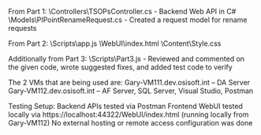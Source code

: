 From Part 1:
\Controllers\TSOPsController.cs - Backend Web API in C#
\Models\PIPointRenameRequest.cs - Created a request model for rename requests

From Part 2:
\Scripts\app.js
\WebUI\index.html
\Content\Style.css

Additionally from Part 3:
\Scripts\Part3.js - Reviewed and commented on the given code, wrote suggested fixes, and added test code to verify

The 2 VMs that are being used are:
Gary-VM111.dev.osisoft.int – DA Server
Gary-VM112.dev.osisoft.int – AF Server, SQL Server, Visual Studio, Postman

Testing Setup:
Backend APIs tested via Postman
Frontend WebUI tested locally via https://localhost:44322/WebUI/index.html (running locally from Gary-VM112)
No external hosting or remote access configuration was done
